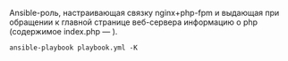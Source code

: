 Ansible-роль, настраивающая связку nginx+php-fpm и выдающая при обращении к главной странице веб-сервера информацию о php (содержимое index.php — <?php phpinfo();?>).

```
ansible-playbook playbook.yml -K
```
